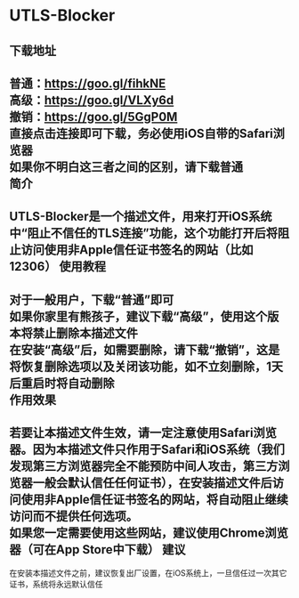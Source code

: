 # UTLS-Blocker
下载地址
---
普通：https://goo.gl/fihkNE<br/>
高级：https://goo.gl/VLXy6d<br/>
撤销：https://goo.gl/5GgP0M<br/>
直接点击连接即可下载，务必使用iOS自带的Safari浏览器<br/>
如果你不明白这三者之间的区别，请下载普通<br/>
简介
--
UTLS-Blocker是一个描述文件，用来打开iOS系统中“阻止不信任的TLS连接”功能，这个功能打开后将阻止访问使用非Apple信任证书签名的网站（比如12306）
使用教程
---
对于一般用户，下载“普通”即可<br/>
如果你家里有熊孩子，建议下载“高级”，使用这个版本将禁止删除本描述文件<br/>
在安装“高级”后，如需要删除，请下载“撤销”，这是将恢复删除选项以及关闭该功能，如不立刻删除，1天后重启时将自动删除<br/>
作用效果
--
若要让本描述文件生效，请一定注意使用Safari浏览器。因为本描述文件只作用于Safari和iOS系统（我们发现第三方浏览器完全不能预防中间人攻击，第三方浏览器一般会默认信任任何证书），在安装描述文件后访问使用非Apple信任证书签名的网站，将自动阻止继续访问而不提供任何选项。<br/>
如果您一定需要使用这些网站，建议使用Chrome浏览器（可在App Store中下载）
建议
--
在安装本描述文件之前，建议恢复出厂设置，在iOS系统上，一旦信任过一次其它证书，系统将永远默认信任
